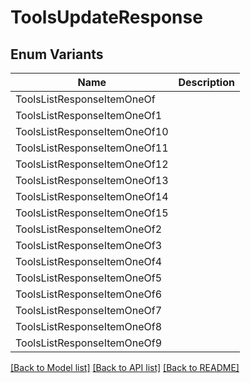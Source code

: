 # ToolsUpdateResponse

## Enum Variants

| Name | Description |
|---- | -----|
| ToolsListResponseItemOneOf |  |
| ToolsListResponseItemOneOf1 |  |
| ToolsListResponseItemOneOf10 |  |
| ToolsListResponseItemOneOf11 |  |
| ToolsListResponseItemOneOf12 |  |
| ToolsListResponseItemOneOf13 |  |
| ToolsListResponseItemOneOf14 |  |
| ToolsListResponseItemOneOf15 |  |
| ToolsListResponseItemOneOf2 |  |
| ToolsListResponseItemOneOf3 |  |
| ToolsListResponseItemOneOf4 |  |
| ToolsListResponseItemOneOf5 |  |
| ToolsListResponseItemOneOf6 |  |
| ToolsListResponseItemOneOf7 |  |
| ToolsListResponseItemOneOf8 |  |
| ToolsListResponseItemOneOf9 |  |

[[Back to Model list]](../README.md#documentation-for-models) [[Back to API list]](../README.md#documentation-for-api-endpoints) [[Back to README]](../README.md)


